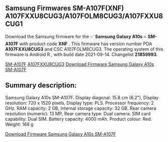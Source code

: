 <h2>Samsung Firmwares SM-A107F(XNF) A107FXXU8CUG3/A107FOLM8CUG3/A107FXXU8CUG1</h2>
Download the Samsung firmware for the ✅ <strong>Samsung Galaxy A10s </strong> ⭐ <strong>SM-A107F</strong> with product code <strong>XNF</strong> . This firmware has version number PDA <strong>A107FXXU8CUG3</strong> and CSC A107FOLM8CUG3. The operating system of this firmware is Android R , with build date 2021-09-14. Changelist <strong>21859993</strong>.


[SM-A107F](https://samfirm.shop/samsung/model/SM-A107F)
[A107FXXU8CUG3](https://samfirm.shop/samsung/pda/A107FXXU8CUG3)
[Download Firmware Samsung Galaxy A10s SM-A107F](https://samfirm.shop/samsung/firmware/456081)
<h2>Summary description:</h2>
<p>Samsung Galaxy A10s SM-A107F. Display diagonal: 15.8 cm (6.2"), Display resolution: 720 x 1520 pixels, Display type: PLS. Processor frequency: 2 GHz. RAM capacity: 2 GB, Internal storage capacity: 32 GB. Rear camera resolution (numeric): 13 MP, Rear camera type: Dual camera. SIM card capability: Dual SIM. Battery capacity: 4000 mAh. Product colour: Red. Weight: 168 g</p>


[Download Firmware Samsung Galaxy A10s SM-A107F](https://samfirm.shop/samsung/firmware/456081)
